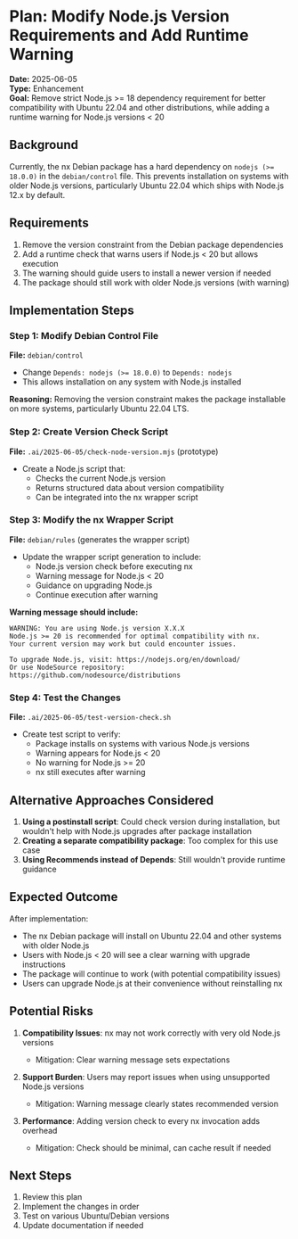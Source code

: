# Plan: Modify Node.js Version Requirements and Add Runtime Warning

**Date:** 2025-06-05  
**Type:** Enhancement  
**Goal:** Remove strict Node.js >= 18 dependency requirement for better compatibility with Ubuntu 22.04 and other distributions, while adding a runtime warning for Node.js versions < 20

## Background

Currently, the nx Debian package has a hard dependency on `nodejs (>= 18.0.0)` in the `debian/control` file. This prevents installation on systems with older Node.js versions, particularly Ubuntu 22.04 which ships with Node.js 12.x by default.

## Requirements

1. Remove the version constraint from the Debian package dependencies
2. Add a runtime check that warns users if Node.js < 20 but allows execution
3. The warning should guide users to install a newer version if needed
4. The package should still work with older Node.js versions (with warning)

## Implementation Steps

### Step 1: Modify Debian Control File
**File:** `debian/control`
- Change `Depends: nodejs (>= 18.0.0)` to `Depends: nodejs`
- This allows installation on any system with Node.js installed

**Reasoning:** Removing the version constraint makes the package installable on more systems, particularly Ubuntu 22.04 LTS.

### Step 2: Create Version Check Script
**File:** `.ai/2025-06-05/check-node-version.mjs` (prototype)
- Create a Node.js script that:
  - Checks the current Node.js version
  - Returns structured data about version compatibility
  - Can be integrated into the nx wrapper script

### Step 3: Modify the nx Wrapper Script
**File:** `debian/rules` (generates the wrapper script)
- Update the wrapper script generation to include:
  - Node.js version check before executing nx
  - Warning message for Node.js < 20
  - Guidance on upgrading Node.js
  - Continue execution after warning

**Warning message should include:**
```
WARNING: You are using Node.js version X.X.X
Node.js >= 20 is recommended for optimal compatibility with nx.
Your current version may work but could encounter issues.

To upgrade Node.js, visit: https://nodejs.org/en/download/
Or use NodeSource repository: https://github.com/nodesource/distributions
```

### Step 4: Test the Changes
**File:** `.ai/2025-06-05/test-version-check.sh`
- Create test script to verify:
  - Package installs on systems with various Node.js versions
  - Warning appears for Node.js < 20
  - No warning for Node.js >= 20
  - nx still executes after warning

## Alternative Approaches Considered

1. **Using a postinstall script**: Could check version during installation, but wouldn't help with Node.js upgrades after package installation
2. **Creating a separate compatibility package**: Too complex for this use case
3. **Using Recommends instead of Depends**: Still wouldn't provide runtime guidance

## Expected Outcome

After implementation:
- The nx Debian package will install on Ubuntu 22.04 and other systems with older Node.js
- Users with Node.js < 20 will see a clear warning with upgrade instructions
- The package will continue to work (with potential compatibility issues)
- Users can upgrade Node.js at their convenience without reinstalling nx

## Potential Risks

1. **Compatibility Issues**: nx may not work correctly with very old Node.js versions
   - Mitigation: Clear warning message sets expectations
   
2. **Support Burden**: Users may report issues when using unsupported Node.js versions
   - Mitigation: Warning message clearly states recommended version

3. **Performance**: Adding version check to every nx invocation adds overhead
   - Mitigation: Check should be minimal, can cache result if needed

## Next Steps

1. Review this plan
2. Implement the changes in order
3. Test on various Ubuntu/Debian versions
4. Update documentation if needed